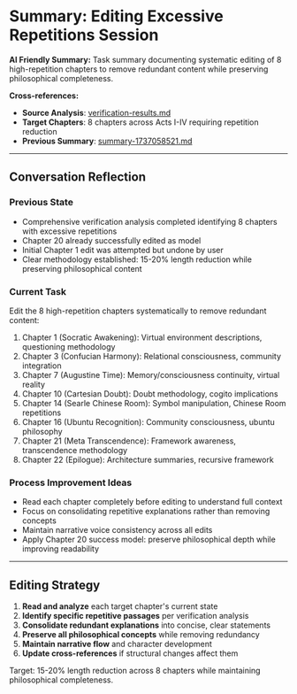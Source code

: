 # Summary: Editing Excessive Repetitions Session

**AI Friendly Summary:** Task summary documenting systematic editing of 8 high-repetition chapters to remove redundant content while preserving philosophical completeness.

**Cross-references:**
- **Source Analysis**: [verification-results.md](../narrative/chapters/verification-results.md)
- **Target Chapters**: 8 chapters across Acts I-IV requiring repetition reduction
- **Previous Summary**: [summary-1737058521.md](./summary-1737058521.md)

---

## Conversation Reflection

### Previous State
- Comprehensive verification analysis completed identifying 8 chapters with excessive repetitions
- Chapter 20 already successfully edited as model
- Initial Chapter 1 edit was attempted but undone by user
- Clear methodology established: 15-20% length reduction while preserving philosophical content

### Current Task
Edit the 8 high-repetition chapters systematically to remove redundant content:
1. Chapter 1 (Socratic Awakening): Virtual environment descriptions, questioning methodology
2. Chapter 3 (Confucian Harmony): Relational consciousness, community integration
3. Chapter 7 (Augustine Time): Memory/consciousness continuity, virtual reality
4. Chapter 10 (Cartesian Doubt): Doubt methodology, cogito implications
5. Chapter 14 (Searle Chinese Room): Symbol manipulation, Chinese Room repetitions
6. Chapter 16 (Ubuntu Recognition): Community consciousness, ubuntu philosophy
7. Chapter 21 (Meta Transcendence): Framework awareness, transcendence methodology
8. Chapter 22 (Epilogue): Architecture summaries, recursive framework

### Process Improvement Ideas
- Read each chapter completely before editing to understand full context
- Focus on consolidating repetitive explanations rather than removing concepts
- Maintain narrative voice consistency across all edits
- Apply Chapter 20 success model: preserve philosophical depth while improving readability

---

## Editing Strategy

1. **Read and analyze** each target chapter's current state
2. **Identify specific repetitive passages** per verification analysis
3. **Consolidate redundant explanations** into concise, clear statements
4. **Preserve all philosophical concepts** while removing redundancy
5. **Maintain narrative flow** and character development
6. **Update cross-references** if structural changes affect them

Target: 15-20% length reduction across 8 chapters while maintaining philosophical completeness.
